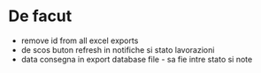 # De facut
- remove id from all excel exports 
- de scos buton refresh in notifiche si stato lavorazioni
- data consegna in export database file - sa fie intre stato si note 